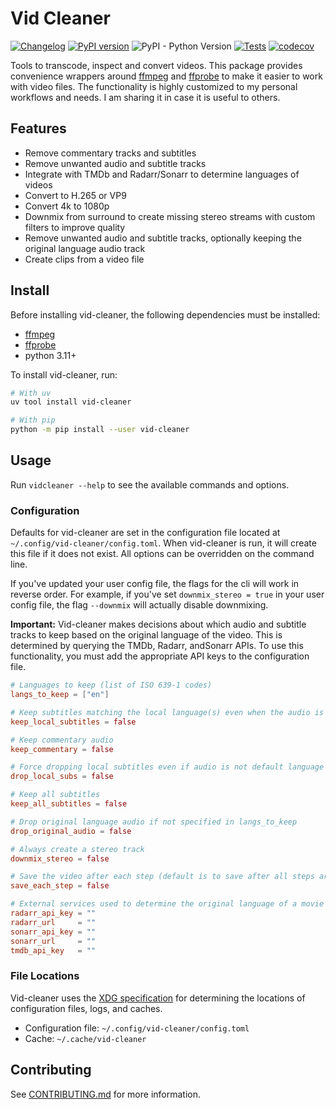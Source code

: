 # Vid Cleaner

[![Changelog](https://img.shields.io/github/v/release/natelandau/vid-cleaner?include_prereleases&label=changelog)](https://github.com/natelandau/vid-cleaner/releases) [![PyPI version](https://badge.fury.io/py/vid-cleaner.svg)](https://badge.fury.io/py/vid-cleaner) ![PyPI - Python Version](https://img.shields.io/pypi/pyversions/vid-cleaner) [![Tests](https://github.com/natelandau/vid-cleaner/actions/workflows/automated-tests.yml/badge.svg)](https://github.com/natelandau/vid-cleaner/actions/workflows/automated-tests.yml) [![codecov](https://codecov.io/gh/natelandau/vid-cleaner/graph/badge.svg?token=NHBKL0B6CL)](https://codecov.io/gh/natelandau/vid-cleaner)

Tools to transcode, inspect and convert videos. This package provides convenience wrappers around [ffmpeg](https://ffmpeg.org/) and [ffprobe](https://ffmpeg.org/ffprobe.html) to make it easier to work with video files. The functionality is highly customized to my personal workflows and needs. I am sharing it in case it is useful to others.

## Features

-   Remove commentary tracks and subtitles
-   Remove unwanted audio and subtitle tracks
-   Integrate with TMDb and Radarr/Sonarr to determine languages of videos
-   Convert to H.265 or VP9
-   Convert 4k to 1080p
-   Downmix from surround to create missing stereo streams with custom filters to improve quality
-   Remove unwanted audio and subtitle tracks, optionally keeping the original language audio track
-   Create clips from a video file

## Install

Before installing vid-cleaner, the following dependencies must be installed:

-   [ffmpeg](https://ffmpeg.org/)
-   [ffprobe](https://ffmpeg.org/ffprobe.html)
-   python 3.11+

To install vid-cleaner, run:

```bash
# With uv
uv tool install vid-cleaner

# With pip
python -m pip install --user vid-cleaner
```

## Usage

Run `vidcleaner --help` to see the available commands and options.

### Configuration

Defaults for vid-cleaner are set in the configuration file located at `~/.config/vid-cleaner/config.toml`. When vid-cleaner is run, it will create this file if it does not exist. All options can be overridden on the command line.

If you've updated your user config file, the flags for the cli will work in reverse order. For example, if you've set `downmix_stereo = true` in your user config file, the flag `--downmix` will actually disable downmixing.

**Important:** Vid-cleaner makes decisions about which audio and subtitle tracks to keep based on the original language of the video. This is determined by querying the TMDb, Radarr, andSonarr APIs. To use this functionality, you must add the appropriate API keys to the configuration file.

```toml
# Languages to keep (list of ISO 639-1 codes)
langs_to_keep = ["en"]

# Keep subtitles matching the local language(s) even when the audio is not in the local language(s)
keep_local_subtitles = false

# Keep commentary audio
keep_commentary = false

# Force dropping local subtitles even if audio is not default language
drop_local_subs = false

# Keep all subtitles
keep_all_subtitles = false

# Drop original language audio if not specified in langs_to_keep
drop_original_audio = false

# Always create a stereo track
downmix_stereo = false

# Save the video after each step (default is to save after all steps are completed)
save_each_step = false

# External services used to determine the original language of a movie or TV show
radarr_api_key = ""
radarr_url     = ""
sonarr_api_key = ""
sonarr_url     = ""
tmdb_api_key   = ""
```

### File Locations

Vid-cleaner uses the [XDG specification](https://specifications.freedesktop.org/basedir-spec/latest/) for determining the locations of configuration files, logs, and caches.

-   Configuration file: `~/.config/vid-cleaner/config.toml`
-   Cache: `~/.cache/vid-cleaner`

## Contributing

See [CONTRIBUTING.md](CONTRIBUTING.md) for more information.
